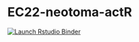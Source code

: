 # EC22-neotoma-actR

<!-- badges: start -->
[![Launch Rstudio Binder](http://mybinder.org/badge_logo.svg)](https://mybinder.org/v2/gh/nickmckay/EC22-neotoma-actR/master?urlpath=rstudio)
<!-- badges: end -->